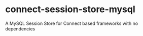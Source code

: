 connect-session-store-mysql
===========================

A MySQL Session Store for Connect based frameworks with no dependencies
